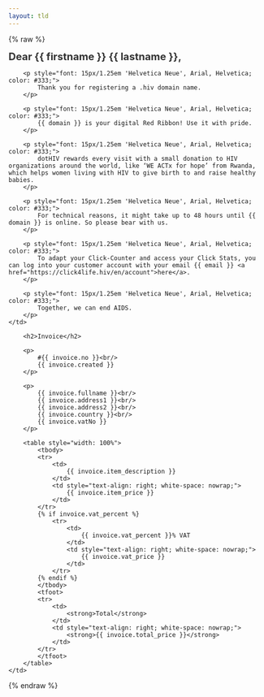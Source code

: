 ```yaml
---
layout: tld
---
```


{% raw %}
<tr width="100%">
    <td valign="top" align="left" style="background:#fff; padding: 40px;">
        <h1 style="font-size: 20px; margin: 0; color: #333;">
            Dear {{ firstname }} {{ lastname }},</h1>
            
        <p style="font: 15px/1.25em 'Helvetica Neue', Arial, Helvetica; color: #333;">
            Thank you for registering a .hiv domain name.
        </p>
            
        <p style="font: 15px/1.25em 'Helvetica Neue', Arial, Helvetica; color: #333;">
            {{ domain }} is your digital Red Ribbon! Use it with pride.
        </p>
        
        <p style="font: 15px/1.25em 'Helvetica Neue', Arial, Helvetica; color: #333;">
            dotHIV rewards every visit with a small donation to HIV organizations around the world, like ‘WE ACTx for hope’ from Rwanda, which helps women living with HIV to give birth to and raise healthy babies.
        </p>
        
        <p style="font: 15px/1.25em 'Helvetica Neue', Arial, Helvetica; color: #333;">
            For technical reasons, it might take up to 48 hours until {{ domain }} is online. So please bear with us. 
        </p>
        
        <p style="font: 15px/1.25em 'Helvetica Neue', Arial, Helvetica; color: #333;">
            To adapt your Click-Counter and access your Click Stats, you can log into your customer account with your email {{ email }} <a href="https://click4life.hiv/en/account">here</a>.
        </p>
        
        <p style="font: 15px/1.25em 'Helvetica Neue', Arial, Helvetica; color: #333;">
            Together, we can end AIDS.
        </p>
    </td>
</tr>
<tr width="100%">
    <td valign="top" align="left" style="background:#fff; padding: 40px;">
            
        <h2>Invoice</h2>
        
        <p>
            #{{ invoice.no }}<br/>
            {{ invoice.created }}
        </p>
        
        <p>
            {{ invoice.fullname }}<br/>
            {{ invoice.address1 }}<br/>
            {{ invoice.address2 }}<br/>
            {{ invoice.country }}<br/>
            {{ invoice.vatNo }}
        </p>
        
        <table style="width: 100%">
            <tbody>
            <tr>
                <td>
                    {{ invoice.item_description }}
                </td>
                <td style="text-align: right; white-space: nowrap;">
                    {{ invoice.item_price }}
                </td>
            </tr>
            {% if invoice.vat_percent %}
                <tr>
                    <td>
                        {{ invoice.vat_percent }}% VAT
                    </td>
                    <td style="text-align: right; white-space: nowrap;">
                        {{ invoice.vat_price }}
                    </td>
                </tr>
            {% endif %} 
            </tbody>
            <tfoot>
            <tr>
                <td>
                    <strong>Total</strong>
                </td>
                <td style="text-align: right; white-space: nowrap;">
                    <strong>{{ invoice.total_price }}</strong>
                </td>
            </tr>
            </tfoot>
        </table>
    </td>
</tr>
{% endraw %}
